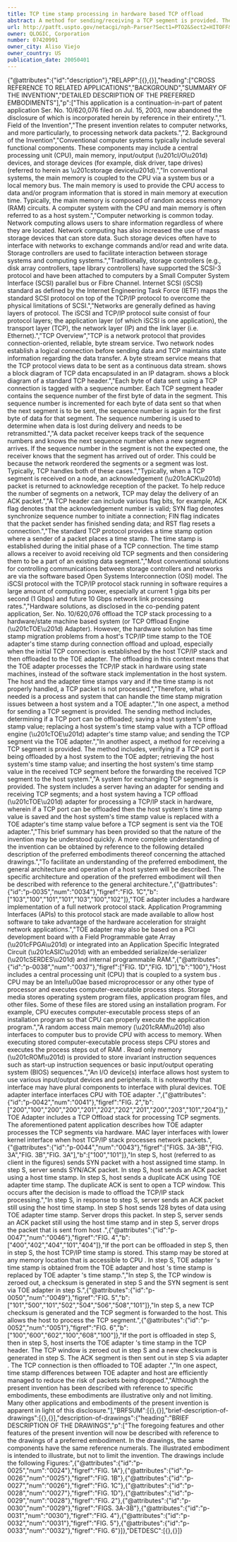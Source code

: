 ```yaml
---
title: TCP time stamp processing in hardware based TCP offload
abstract: A method for sending/receiving a TCP segment is provided. The sending process includes, determining if a TCP port can be offloaded; saving a host system's time stamp value; replacing a host system's time stamp value with a TCP offload engine (“TOE”) adapter's time stamp value; and sending the TCP segment via the TOE adapter. The receiving process includes verifying if a TCP port is being offloaded by a host system to the TOE adpter; retrieving the host system's time stamp value; and inserting the host system's time stamp value in the received TCP segment before the forwarding the received TCP segment to the host system.
url: http://patft.uspto.gov/netacgi/nph-Parser?Sect1=PTO2&Sect2=HITOFF&p=1&u=%2Fnetahtml%2FPTO%2Fsearch-adv.htm&r=1&f=G&l=50&d=PALL&S1=07420991&OS=07420991&RS=07420991
owner: QLOGIC, Corporation
number: 07420991
owner_city: Aliso Viejo
owner_country: US
publication_date: 20050401
---
```


{"@attributes":{"id":"description"},"RELAPP":[{},{}],"heading":["CROSS REFERENCE TO RELATED APPLICATIONS","BACKGROUND","SUMMARY OF THE INVENTION","DETAILED DESCRIPTION OF THE PREFERRED EMBODIMENTS"],"p":["This application is a continuation-in-part of patent application Ser. No. 10\/620,076 filed on Jul. 15, 2003, now abandoned the disclosure of which is incorporated herein by reference in their entirety.","1. Field of the Invention","The present invention relates to computer networks, and more particularly, to processing network data packets.","2. Background of the Invention","Conventional computer systems typically include several functional components. These components may include a central processing unit (CPU), main memory, input\/output (\u201cI\/O\u201d) devices, and storage devices (for example, disk driver, tape drives) (referred to herein as \u201cstorage device\u201d).","In conventional systems, the main memory is coupled to the CPU via a system bus or a local memory bus. The main memory is used to provide the CPU access to data and\/or program information that is stored in main memory at execution time. Typically, the main memory is composed of random access memory (RAM) circuits. A computer system with the CPU and main memory is often referred to as a host system.","Computer networking is common today. Network computing allows users to share information regardless of where they are located. Network computing has also increased the use of mass storage devices that can store data. Such storage devices often have to interface with networks to exchange commands and\/or read and write data. Storage controllers are used to facilitate interaction between storage systems and computing systems.","Traditionally, storage controllers (e.g., disk array controllers, tape library controllers) have supported the SCSI-3 protocol and have been attached to computers by a Small Computer System Interface (SCSI) parallel bus or Fibre Channel. Internet SCSI (iSCSI) standard as defined by the Internet Engineering Task Force (IETF) maps the standard SCSI protocol on top of the TCP\/IP protocol to overcome the physical limitations of SCSI.","Networks are generally defined as having layers of protocol. The iSCSI and TCP\/IP protocol suite consist of four protocol layers; the application layer (of which iSCSI is one application), the transport layer (TCP), the network layer (IP) and the link layer (i.e. Ethernet).","TCP Overview","TCP is a network protocol that provides connection-oriented, reliable, byte stream service. Two network nodes establish a logical connection before sending data and TCP maintains state information regarding the data transfer. A byte stream service means that the TCP protocol views data to be sent as a continuous data stream.  shows a block diagram of TCP data encapsulated in an IP datagram.  shows a block diagram of a standard TCP header.","Each byte of data sent using a TCP connection is tagged with a sequence number. Each TCP segment header contains the sequence number of the first byte of data in the segment. This sequence number is incremented for each byte of data sent so that when the next segment is to be sent, the sequence number is again for the first byte of data for that segment. The sequence numbering is used to determine when data is lost during delivery and needs to be retransmitted.","A data packet receiver keeps track of the sequence numbers and knows the next sequence number when a new segment arrives. If the sequence number in the segment is not the expected one, the receiver knows that the segment has arrived out of order. This could be because the network reordered the segments or a segment was lost. Typically, TCP handles both of these cases.","Typically, when a TCP segment is received on a node, an acknowledgement (\u201cACK\u201d) packet is returned to acknowledge reception of the packet. To help reduce the number of segments on a network, TCP may delay the delivery of an ACK packet.","A TCP header can include various flag bits, for example, ACK flag denotes that the acknowledgement number is valid; SYN flag denotes synchronize sequence number to initiate a connection; FIN flag indicates that the packet sender has finished sending data; and RST flag resets a connection.","The standard TCP protocol provides a time stamp option where a sender of a packet places a time stamp. The time stamp is established during the initial phase of a TCP connection. The time stamp allows a receiver to avoid receiving old TCP segments and then considering them to be a part of an existing data segment.","Most conventional solutions for controlling communications between storage controllers and networks are via the software based Open Systems Interconnection (OSI) model. The iSCSI protocol with the TCP\/IP protocol stack running in software requires a large amount of computing power, especially at current 1 giga bits per second (1 Gbps) and future 10 Gbps network link processing rates.","Hardware solutions, as disclosed in the co-pending patent application, Ser. No. 10\/620,076 offload the TCP stack processing to a hardware\/state machine based system (or TCP Offload Engine (\u201cTOE\u201d) Adapter). However, the hardware solution has time stamp migration problems from a host's TCP\/IP time stamp to the TOE adapter's time stamp during connection offload and upload, especially when the initial TCP connection is established by the host TCP\/IP stack and then offloaded to the TOE adapter. The offloading in this context means that the TOE adapter processes the TCP\/IP stack in hardware using state machines, instead of the software stack implementation in the host system. The host and the adapter time stamps vary and if the time stamp is not properly handled, a TCP packet is not processed.","Therefore, what is needed is a process and system that can handle the time stamp migration issues between a host system and a TOE adapter.","In one aspect, a method for sending a TCP segment is provided. The sending method includes, determining if a TCP port can be offloaded; saving a host system's time stamp value; replacing a host system's time stamp value with a TCP offload engine (\u201cTOE\u201d) adapter's time stamp value; and sending the TCP segment via the TOE adapter.","In another aspect, a method for receiving a TCP segment is provided. The method includes, verifying if a TCP port is being offloaded by a host system to the TOE adpter; retrieving the host system's time stamp value; and inserting the host system's time stamp value in the received TCP segment before the forwarding the received TCP segment to the host system.","A system for exchanging TCP segments is provided. The system includes a server having an adapter for sending and receiving TCP segments; and a host system having a TCP offload (\u201cTOE\u201d) adapter for processing a TCP\/IP stack in hardware, wherein if a TCP port can be offloaded then the host system's time stamp value is saved and the host system's time stamp value is replaced with a TOE adapter's time stamp value before a TCP segment is sent via the TOE adapter.","This brief summary has been provided so that the nature of the invention may be understood quickly. A more complete understanding of the invention can be obtained by reference to the following detailed description of the preferred embodiments thereof concerning the attached drawings.","To facilitate an understanding of the preferred embodiment, the general architecture and operation of a host system will be described. The specific architecture and operation of the preferred embodiment will then be described with reference to the general architecture.",{"@attributes":{"id":"p-0035","num":"0034"},"figref":"FIG. 1C","b":["103","100","101","101","103","100","102"]},"TOE adapter  includes a hardware implementation of a full network protocol stack. Application Programming Interfaces (APIs) to this protocol stack are made available to allow host software to take advantage of the hardware acceleration for straight network applications.","TOE adapter  may also be based on a PCI development board with a Field Programmable gate Array (\u201cFPGA\u201d) or integrated into an Application Specific Integrated Circuit (\u201cASIC\u201d) with an embedded serialize\/de-serializer (\u201cSERDES\u201d) and internal programmable RAM.",{"@attributes":{"id":"p-0038","num":"0037"},"figref":["FIG. 1D","FIG. 1D"],"b":"100"},"Host  includes a central processing unit (CPU)  that is coupled to a system bus . CPU  may be an Intel\u00ae based microprocessor or any other type of processor and executes computer-executable process steps. Storage media  stores operating system program files, application program files, and other files. Some of these files are stored using an installation program. For example, CPU  executes computer-executable process steps of an installation program so that CPU  can properly execute the application program.","A random access main memory (\u201cRAM\u201d)  also interfaces to computer bus  to provide CPU  with access to memory. When executing stored computer-executable process steps CPU  stores and executes the process steps out of RAM . Read only memory (\u201cROM\u201d)  is provided to store invariant instruction sequences such as start-up instruction sequences or basic input\/output operating system (BIOS) sequences.","An I\/O device(s) interface  allows host system  to use various input\/output devices and peripherals. It is noteworthy that interface  may have plural components to interface with plural devices. TOE adapter interface  interfaces CPU  with TOE adapter .",{"@attributes":{"id":"p-0042","num":"0041"},"figref":"FIG. 2","b":["200","100","200","200","201","202","202","201","200","203","101","204"]},"TOE Adapter  includes a TCP Offload stack  for processing TCP segments. The aforementioned patent application describes how TOE adapter  processes the TCP segments via hardware. MAC layer  interfaces with lower kernel interface  when host TCP\/IP stack processes network packets.",{"@attributes":{"id":"p-0044","num":"0043"},"figref":["FIGS. 3A-3B","FIG. 3A","FIG. 3B","FIG. 3A"],"b":["100","101"]},"In step S, host (referred to as client in the figures)  sends SYN packet with a host assigned time stamp. In step S, server  sends SYN\/ACK packet. In step S, host  sends an ACK packet using a host  time stamp. In step S, host  sends a duplicate ACK using TOE adapter  time stamp. The duplicate ACK is sent to open a TCP window. This occurs after the decision is made to offload the TCP\/IP stack processing.","In step S, in response to step S, server  sends an ACK packet still using the host  time stamp. In step S host  sends 128 bytes of data using TOE adapter  time stamp. Server  drops this packet. In step S, server  sends an ACK packet still using the host time stamp and in step S, server  drops the packet that is sent from host .",{"@attributes":{"id":"p-0047","num":"0046"},"figref":"FIG. 4","b":["400","402","404","101","404"]},"If the port can be offloaded in step S, then in step S, the host TCP\/IP time stamp is stored. This stamp may be stored at any memory location that is accessible to CPU . In step S, TOE adapter 's time stamp is obtained from the TOE adapter  and host 's time stamp is replaced by TOE adapter 's time stamp.","In step S, the TCP window is zeroed out, a checksum is generated in step S and the SYN segment is sent via TOE adapter  in step S.",{"@attributes":{"id":"p-0050","num":"0049"},"figref":"FIG. 5","b":["101","500","101","502","504","506","508","101"]},"In step S, a new TCP checksum is generated and the TCP segment is forwarded to the host. This allows the host  to process the TCP segment.",{"@attributes":{"id":"p-0052","num":"0051"},"figref":"FIG. 6","b":["100","600","602","100","608","100"]},"If the port is offloaded in step S, then in step S, host  inserts the TOE adapter 's time stamp in the TCP header. The TCP window is zeroed out in step S and a new checksum is generated in step S. The ACK segment is then sent out in step S via adapter . The TCP connection is then offloaded to TOE adapter .","In one aspect, time stamp differences between TOE adapter  and host  are efficiently managed to reduce the risk of packets being dropped.","Although the present invention has been described with reference to specific embodiments, these embodiments are illustrative only and not limiting. Many other applications and embodiments of the present invention is apparent in light of this disclosure."],"BRFSUM":[{},{}],"brief-description-of-drawings":[{},{}],"description-of-drawings":{"heading":"BRIEF DESCRIPTION OF THE DRAWINGS","p":["The foregoing features and other features of the present invention will now be described with reference to the drawings of a preferred embodiment. In the drawings, the same components have the same reference numerals. The illustrated embodiment is intended to illustrate, but not to limit the invention. The drawings include the following Figures:",{"@attributes":{"id":"p-0025","num":"0024"},"figref":"FIG. 1A"},{"@attributes":{"id":"p-0026","num":"0025"},"figref":"FIG. 1B"},{"@attributes":{"id":"p-0027","num":"0026"},"figref":"FIG. 1C"},{"@attributes":{"id":"p-0028","num":"0027"},"figref":"FIG. 1D"},{"@attributes":{"id":"p-0029","num":"0028"},"figref":"FIG. 2"},{"@attributes":{"id":"p-0030","num":"0029"},"figref":"FIGS. 3A-3B"},{"@attributes":{"id":"p-0031","num":"0030"},"figref":"FIG. 4"},{"@attributes":{"id":"p-0032","num":"0031"},"figref":"FIG. 5"},{"@attributes":{"id":"p-0033","num":"0032"},"figref":"FIG. 6"}]},"DETDESC":[{},{}]}
